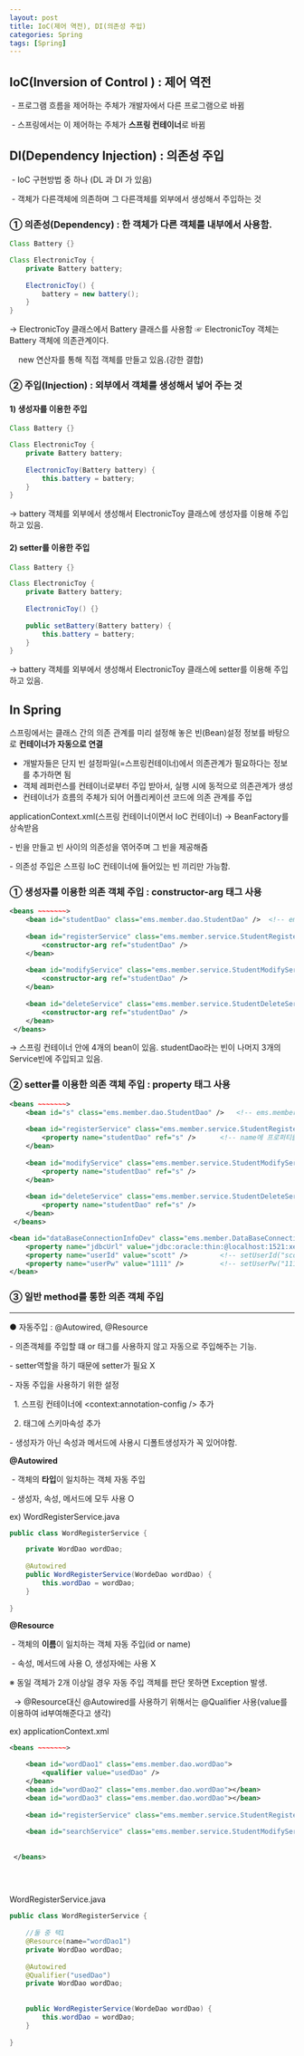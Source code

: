 ```yaml
---
layout: post
title: IoC(제어 역전), DI(의존성 주입)
categories: Spring
tags: [Spring]
---
```


## IoC(Inversion of Control ) : 제어 역전

 - 프로그램 흐름을 제어하는 주체가 개발자에서 다른 프로그램으로 바뀜

 - 스프링에서는 이 제어하는 주체가 **스프링 컨테이너**로 바뀜

## DI(Dependency Injection) : 의존성 주입

 - IoC 구현방법 중 하나 (DL 과 DI 가 있음)

 - 객체가 다른객체에 의존하며 그 다른객체를 외부에서 생성해서 주입하는 것

### ① 의존성(Dependency) : 한 객체가 다른 객체를 내부에서 사용함.

```java
Class Battery {}

Class ElectronicToy {
    private Battery battery;
    
    ElectronicToy() {
        battery = new battery();
    }
}
```

→ ElectronicToy 클래스에서 Battery 클래스를 사용함 ☞ ElectronicToy 객체는 Battery 객체에 의존관계이다.

    new 연산자를 통해 직접 객체를 만들고 있음.(강한 결합)

### ② 주입(Injection) : 외부에서 객체를 생성해서 넣어 주는 것
#### 1) 생성자를 이용한 주입

```java
Class Battery {}

Class ElectronicToy {
    private Battery battery;
    
    ElectronicToy(Battery battery) {
        this.battery = battery;
    }
}
```

→ battery 객체를 외부에서 생성해서 ElectronicToy 클래스에 생성자를 이용해 주입하고 있음.

#### 2) setter를 이용한 주입

```java
Class Battery {}

Class ElectronicToy {
    private Battery battery;
    
    ElectronicToy() {}
    
    public setBattery(Battery battery) {
        this.battery = battery;
    }
}
```

→ battery 객체를 외부에서 생성해서 ElectronicToy 클래스에 setter를 이용해 주입하고 있음.

## In Spring

스프링에서는 클래스 간의 의존 관계를 미리 설정해 놓은 빈(Bean)설정 정보를 바탕으로 **컨테이너가 자동으로 연결**

-   개발자들은 단지 빈 설정파일(=스프링컨테이너)에서 의존관계가 필요하다는 정보를 추가하면 됨
-   객체 레퍼런스를 컨테이너로부터 주입 받아서, 실행 시에 동적으로 의존관계가 생성
-   컨테이너가 흐름의 주체가 되어 어플리케이션 코드에 의존 관계를 주입

applicationContext.xml(스프링 컨테이너이면서 IoC 컨테이너) -> BeanFactory를 상속받음

\- 빈을 만들고 빈 사이의 의존성을 엮어주며 그 빈을 제공해줌

\- 의존성 주입은 스프링 IoC 컨테이너에 들어있는 빈 끼리만 가능함.

### ① 생성자를 이용한 의존 객체 주입 : constructor-arg 태그 사용

```xml
<beans ~~~~~~~>
    <bean id="studentDao" class="ems.member.dao.StudentDao" />	<!-- ems.member.dao.StudentDao studentDao = new ems.member.dao.StudentDao -->
    
    <bean id="registerService" class="ems.member.service.StudentRegisterService">
    	<constructor-arg ref="studentDao" />
    </bean>
    
    <bean id="modifyService" class="ems.member.service.StudentModifyService">
    	<constructor-arg ref="studentDao" />
    </bean>
    
    <bean id="deleteService" class="ems.member.service.StudentDeleteService">
    	<constructor-arg ref="studentDao" />
    </bean>   
 </beans>
```

→ 스프링 컨테이너 안에 4개의 bean이 있음. studentDao라는 빈이 나머지 3개의 Service빈에 주입되고 있음.

### ② setter를 이용한 의존 객체 주입 : property 태그 사용

```xml
<beans ~~~~~~~>
    <bean id="s" class="ems.member.dao.StudentDao" />	<!-- ems.member.dao.StudentDao studentDao = new ems.member.dao.StudentDao -->
    
    <bean id="registerService" class="ems.member.service.StudentRegisterService">
    	<property name="studentDao" ref="s" />		<!-- name에 프로퍼티를 적어줘야함 -->
    </bean>
    
    <bean id="modifyService" class="ems.member.service.StudentModifyService">
    	<property name="studentDao" ref="s" />
    </bean>
    
    <bean id="deleteService" class="ems.member.service.StudentDeleteService">
    	<property name="studentDao" ref="s" />
    </bean>   
 </beans>
```

```xml
<bean id="dataBaseConnectionInfoDev" class="ems.member.DataBaseConnectionInfo">
    <property name="jdbcUrl" value="jdbc:oracle:thin:@localhost:1521:xe" />
    <property name="userId" value="scott" />		<!-- setUserId("scott") -->
    <property name="userPw" value="1111" /> 		<!-- setUserPw("1111") -->
</bean>
```

### ③ 일반 method를 통한 의존 객체 주입

---

● 자동주입 : @Autowired, @Resource

\- 의존객체를 주입할 떄 <constructor-arg> or <property>태그를 사용하지 않고 자동으로 주입해주는 기능.

\- setter역할을 하기 때문에 setter가 필요 X

\- 자동 주입을 사용하기 위한 설정

  1. 스프링 컨테이너에 <context:annotation-config /> 추가

  2. <beans> 태그에 스키마속성 추가  <beans xmlns:context="www.springframework.org/schema/context">

\- 생성자가 아닌 속성과 메서드에 사용시 디폴트생성자가 꼭 있어야함.

**@Autowired**

 - 객체의 **타입**이 일치하는 객체 자동 주입

 - 생성자, 속성, 메서드에 모두 사용 O

ex) WordRegisterService.java

```java
public class WordRegisterService {

    private WordDao wordDao;
    
    @Autowired
    public WordRegisterService(WordeDao wordDao) {
    	this.wordDao = wordDao;
    }
    
}
```

**@Resource**

 - 객체의 **이름**이 일치하는 객체 자동 주입(id or name)

 - 속성, 메서드에 사용 O, 생성자에는 사용 X

※ 동일 객체가 2개 이상일 경우 자동 주입 객체를 판단 못하면 Exception 발생.

  -> @Resource대신 @Autowired를 사용하기 위해서는 @Qualifier 사용(value를 이용하여 id부여해준다고 생각)

ex) applicationContext.xml

```xml
<beans ~~~~~~~>

    <bean id="wordDao1" class="ems.member.dao.wordDao">
    	<qualifier value="usedDao" />
    </bean>
    <bean id="wordDao2" class="ems.member.dao.wordDao"></bean>
    <bean id="wordDao3" class="ems.member.dao.wordDao"></bean>
    
    <bean id="registerService" class="ems.member.service.StudentRegisterService" />
   
    <bean id="searchService" class="ems.member.service.StudentModifyService" />
   
    
 </beans>
    
  
    
```

WordRegisterService.java

```java
public class WordRegisterService {
    
    //둘 중 택1
    @Resource(name="wordDao1")
    private WordDao wordDao;
    
    @Autowired
    @Qualifier("usedDao")
    private WordDao wordDao;
    
    
    public WordRegisterService(WordeDao wordDao) {
    	this.wordDao = wordDao;
    }
    
}
```
